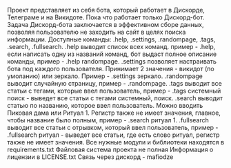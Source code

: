 Проект представляет из себя бота, который работает в Дискорде, Телеграме и на Викидоте. Пока что работает только Дискорд-бот.
Задача Дискорд-бота заключается в эффективном сборе данных, позволяя пользователю не заходить на сайт в целях поиска информации.
Доступные команды: .help, .settings, .randompage, .tags, .search, .fullsearch.
.help выводит список всех команд. пример - .help, если написать одну из названий команд, бот выдаст полное описание команды, пример - .help randompage.
.settings позволяет настраивать бота под каждого пользователя. Принимает 2 значения - викидот (по умоланию) или зеркало. Пример - .settings зеркало.
.randompage выводит случайную страницу, пример - .randompage.
.tags выводит все статьи с тегами, которые ввел пользователь, пример - .tags системный поиск - выведет все статьи с тегами системный, поиск.
.search выводит статью по названию, которое ввел пользователь. Можно вводить Пиковая дама или Ритуал 1. Регистр также не имеет значения, главное, чтобы название было полным, пример - .search ритуал 1.
.fullsearch выводит все статьи с отрывком, который ввел пользователь, пример - .fullsearch ритуал - выведет все статьи, где есть слово ритуал, регистр также не имеет значения.
Все нужные модули и библиотеки находятся в requirements.txt 
Файловая система проекта не полная
Информация о лицензии в LICENSE.txt
Связь через дискорд - mafiodze